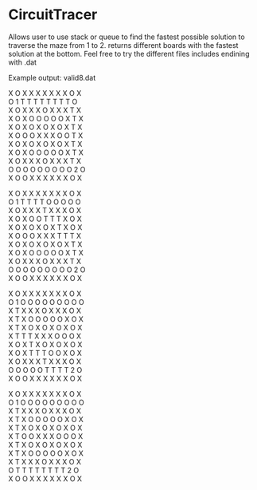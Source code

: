 # CircuitTracer
Allows user to use stack or queue to find the fastest possible solution to traverse the maze from 1 to 2. returns different boards with the fastest solution at the bottom. Feel free to try the different files includes endining with .dat 

Example output: valid8.dat

X O X X X X X X X O X <br />
O 1 T T T T T T T T O <br />
X O X X X O X X X T X <br />
X O X O O O O O X T X <br />
X O X O X O X O X T X <br />
X O O O X X X O O T X <br />
X O X O X O X O X T X <br />
X O X O O O O O X T X <br />
X O X X X O X X X T X <br />
O O O O O O O O O 2 O <br />
X O O X X X X X X O X <br />

X O X X X X X X X O X <br />
O 1 T T T T O O O O O <br />
X O X X X T X X X O X <br />
X O X O O T T T X O X <br />
X O X O X O X T X O X <br />
X O O O X X X T T T X <br />
X O X O X O X O X T X <br />
X O X O O O O O X T X <br />
X O X X X O X X X T X <br />
O O O O O O O O O 2 O <br />
X O O X X X X X X O X <br />

X O X X X X X X X O X <br />
O 1 O O O O O O O O O <br />
X T X X X O X X X O X <br />
X T X O O O O O X O X <br />
X T X O X O X O X O X <br />
X T T T X X X O O O X <br />
X O X T X O X O X O X <br />
X O X T T T O O X O X <br />
X O X X X T X X X O X <br />
O O O O O T T T T 2 O <br />
X O O X X X X X X O X <br />

X O X X X X X X X O X <br />
O 1 O O O O O O O O O <br />
X T X X X O X X X O X <br />
X T X O O O O O X O X <br />
X T X O X O X O X O X <br />
X T O O X X X O O O X <br />
X T X O X O X O X O X <br />
X T X O O O O O X O X <br />
X T X X X O X X X O X <br />
O T T T T T T T T 2 O <br />
X O O X X X X X X O X <br />
